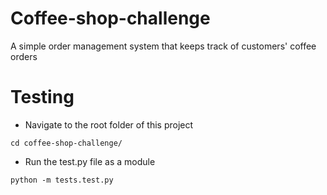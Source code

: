 # Coffee-shop-challenge
A simple order management system that keeps track of customers' coffee orders

# Testing
- Navigate to the root folder of this project
```
cd coffee-shop-challenge/
```
- Run the test.py file as a module
```
python -m tests.test.py
```